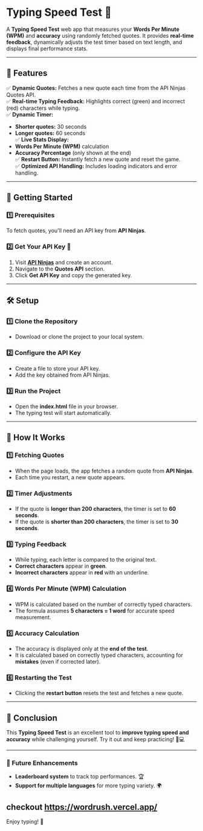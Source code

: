 # **Typing Speed Test 🚀**  

A **Typing Speed Test** web app that measures your **Words Per Minute (WPM)** and **accuracy** using randomly fetched quotes. It provides **real-time feedback**, dynamically adjusts the test timer based on text length, and displays final performance stats.  

---

## **📌 Features**  

✅ **Dynamic Quotes:** Fetches a new quote each time from the API Ninjas Quotes API.  
✅ **Real-time Typing Feedback:** Highlights correct (green) and incorrect (red) characters while typing.  
✅ **Dynamic Timer:**  
  - **Shorter quotes:** 30 seconds  
  - **Longer quotes:** 60 seconds  
✅ **Live Stats Display:**  
  - **Words Per Minute (WPM)** calculation  
  - **Accuracy Percentage** (only shown at the end)  
✅ **Restart Button:** Instantly fetch a new quote and reset the game.  
✅ **Optimized API Handling:** Includes loading indicators and error handling.  

---

## **🚀 Getting Started**  

### **1️⃣ Prerequisites**  
To fetch quotes, you'll need an API key from **API Ninjas**.  

### **2️⃣ Get Your API Key 🔑**  

1. Visit **[API Ninjas](https://www.api-ninjas.com/)** and create an account.  
2. Navigate to the **Quotes API** section.  
3. Click **Get API Key** and copy the generated key.  

---

## **🛠 Setup**  

### **1️⃣ Clone the Repository**  
- Download or clone the project to your local system.  

### **2️⃣ Configure the API Key**  
- Create a file to store your API key.  
- Add the key obtained from API Ninjas.  

### **3️⃣ Run the Project**  
- Open the **index.html** file in your browser.  
- The typing test will start automatically.  

---

## **📜 How It Works**  

### **1️⃣ Fetching Quotes**  
- When the page loads, the app fetches a random quote from **API Ninjas**.  
- Each time you restart, a new quote appears.  

### **2️⃣ Timer Adjustments**  
- If the quote is **longer than 200 characters**, the timer is set to **60 seconds**.  
- If the quote is **shorter than 200 characters**, the timer is set to **30 seconds**.  

### **3️⃣ Typing Feedback**  
- While typing, each letter is compared to the original text.  
- **Correct characters** appear in **green**.  
- **Incorrect characters** appear in **red** with an underline.  

### **4️⃣ Words Per Minute (WPM) Calculation**  
- WPM is calculated based on the number of correctly typed characters.  
- The formula assumes **5 characters = 1 word** for accurate speed measurement.  

### **5️⃣ Accuracy Calculation**  
- The accuracy is displayed only at the **end of the test**.  
- It is calculated based on correctly typed characters, accounting for **mistakes** (even if corrected later).  

### **6️⃣ Restarting the Test**  
- Clicking the **restart button** resets the test and fetches a new quote.  

---

## **📌 Conclusion**  

This **Typing Speed Test** is an excellent tool to **improve typing speed and accuracy** while challenging yourself. Try it out and keep practicing! 🚀💻  

---

### **🔧 Future Enhancements**  
- **Leaderboard system** to track top performances. 🏆  
- **Support for multiple languages** for more typing variety. 🌍  

## checkout https://wordrush.vercel.app/

Enjoy typing! 🎯
